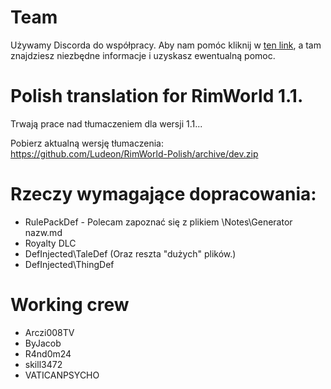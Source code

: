# Team
Używamy Discorda do współpracy. Aby nam pomóc kliknij w [ten link](https://discord.gg/BPkDRh9), a tam znajdziesz niezbędne informacje i uzyskasz ewentualną pomoc.

# Polish translation for RimWorld 1.1.
Trwają prace nad tłumaczeniem dla wersji 1.1...  

Pobierz aktualną wersję tłumaczenia:  
https://github.com/Ludeon/RimWorld-Polish/archive/dev.zip

# Rzeczy wymagające dopracowania:  
* RulePackDef - Polecam zapoznać się z plikiem \Notes\Generator nazw.md 
* Royalty DLC 
* DefInjected\TaleDef (Oraz reszta "dużych" plików.)
* DefInjected\ThingDef

# Working crew
* Arczi008TV
* ByJacob  
* R4nd0m24  
* skill3472
* VATICANPSYCHO  